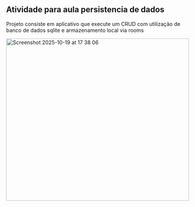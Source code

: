 ## Atividade para aula persistencia de dados

Projeto consiste em aplicativo que execute um CRUD com utilização de banco de dados sqlite e armazenamento local via rooms

<img width="495" height="440" alt="Screenshot 2025-10-19 at 17 38 06" src="https://github.com/user-attachments/assets/ee830f4c-a08d-4265-a390-b2f08a7de7bd" />

